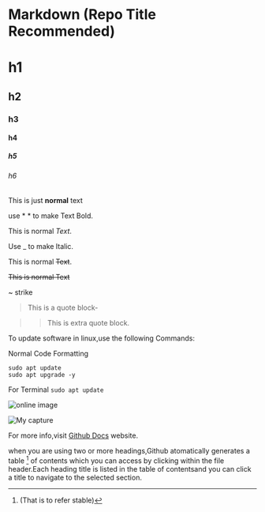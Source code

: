 # Markdown (Repo Title Recommended)
# h1
## h2
### h3
#### h4
##### h5
###### h6

This is just **normal** text

use * * to make Text Bold.

This is normal _Text_.

Use _ to make Italic.

This is normal ~~Text~~.

~~This is normal Text~~

~ strike

> This is a quote block-

>> This is extra quote block.

To update software in linux,use the following Commands:

Normal Code Formatting
```
sudo apt update
sudo apt upgrade -y
```
For Terminal
```sudo apt update```

![online image](https://fsymbols.com/images/font/smallcaps.png)

![My capture](./images/img.png)

For more info,visit [Github Docs](https://docs.github.com/en/get-started/writing-on-github/getting-started-with-writing-and-formatting-on-github/basic-writing-and-formatting-syntax) website.

when you are using two or more headings,Github atomatically generates a table [^1] of contents which you can access by clicking within the file header.Each heading title is listed in the table of contentsand you can click a title to navigate to the selected section.

[^1]:(That is to refer stable)